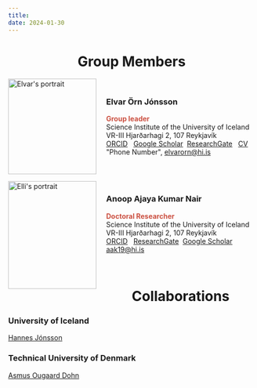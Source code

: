 ```yaml
---
title:
date: 2024-01-30
---
```


<h1 style="text-align: center;"> Group Members </h1>

<img src="../images/gianluca_portrait.png"  
     alt="Elvar's portrait" 
     style="width: 180px; height: 195px; float: left; margin-right: 20px;">

<p style="margin-top: 55px;">

### Elvar Örn Jónsson
<span style="color: #cb5041; font-weight: bold;">Group leader </span>    
Science Institute of the University of Iceland    
VR-III Hjarðarhagi 2, 107 Reykjavík  
[ORCID](https://orcid.org/0000-0001-6273-1237) &nbsp; [Google Scholar](https://scholar.google.fi/citations?user=8LuxRggAAAAJ&hl=en) &nbsp;[ResearchGate](https://www.researchgate.net/profile/Elvar-Jonsson-2) &nbsp; [CV]()     
"Phone Number", elvarorn@hi.is
</p>

<div style="clear: both;"></div>

<img src="../images/elli_portrait.png"  
     alt="Elli's portrait" 
     style="width: 180px; height: 220px; float: left; margin-right: 20px;">

<p style="margin-top: 40px;">

### Anoop Ajaya Kumar Nair   
<span style="color: #cb5041; font-weight: bold;">Doctoral Researcher </span>    
Science Institute of the University of Iceland      
VR-III Hjarðarhagi 2, 107 Reykjavík  
[ORCID](https://orcid.org/0000-0001-9676-6964) &nbsp; [ResearchGate](https://www.researchgate.net/profile/Anoop-Nair-3) &nbsp;[Google Scholar](hhttps://scholar.google.com/citations?user=_TMEJ60AAAAJ&hl=en)  
aak19@hi.is



<br>

<h1 style="text-align: center;"> Collaborations </h1>

### University of Iceland
[Hannes Jónsson](https://hj.hi.is/indexE.html)    

### Technical University of Denmark
[Asmus Ougaard Dohn](https://orbit.dtu.dk/en/persons/asmus-ougaard-dohn)    

